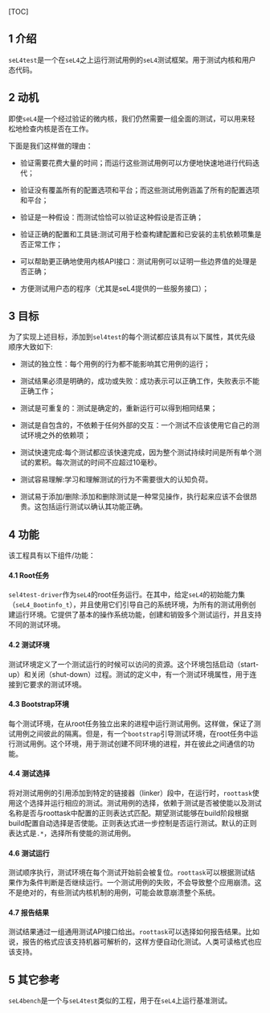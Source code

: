 [TOC]

## 1 介绍

`seL4test`是一个在`seL4`之上运行测试用例的`seL4`测试框架。用于测试内核和用户态代码。

## 2 动机

即使`seL4`是一个经过验证的微内核，我们仍然需要一组全面的测试，可以用来轻松地检查内核是否在工作。

下面是我们这样做的理由：

- 验证需要花费大量的时间；而运行这些测试用例可以方便地快速地进行代码迭代；

- 验证没有覆盖所有的配置选项和平台；而这些测试用例涵盖了所有的配置选项和平台；

- 验证是一种假设：而测试恰恰可以验证这种假设是否正确；

- 验证正确的配置和工具链:测试可用于检查构建配置和已安装的主机依赖项集是否正常工作；

- 可以帮助更正确地使用内核API接口：测试用例可以证明一些边界值的处理是否正确；

- 方便测试用户态的程序（尤其是seL4提供的一些服务接口）；

## 3 目标

为了实现上述目标，添加到`sel4test`的每个测试都应该具有以下属性，其优先级顺序大致如下:

- 测试的独立性：每个用例的行为都不能影响其它用例的运行；

- 测试结果必须是明确的，成功或失败：成功表示可以正确工作，失败表示不能正确工作；

- 测试是可重复的：测试是确定的，重新运行可以得到相同结果；

- 测试是自包含的，不依赖于任何外部的交互：一个测试不应该使用它自己的测试环境之外的依赖项；

- 测试快速完成:每个测试都应该快速完成，因为整个测试持续时间是所有单个测试的累积。每次测试的时间不应超过10毫秒。

- 测试容易理解:学习和理解测试的行为不需要很大的认知负荷。

- 测试易于添加/删除:添加和删除测试是一种常见操作，执行起来应该不会很昂贵。这包括运行测试以确认其功能正确。


## 4 功能

该工程具有以下组件/功能：

#### 4.1 Root任务

`sel4test-driver`作为`seL4`的root任务运行。在其中，给定`seL4`的初始能力集（`seL4_Bootinfo_t`），并且使用它们引导自己的系统环境，为所有的测试用例创建运行环境。它提供了基本的操作系统功能，创建和销毁多个测试运行，并且支持不同的测试环境。

#### 4.2 测试环境

测试环境定义了一个测试运行的时候可以访问的资源。这个环境包括启动（start-up）和关闭（shut-down）过程。测试的定义中，有一个测试环境属性，用于连接到它要求的测试环境。

#### 4.3 Bootstrap环境

每个测试环境，在从root任务独立出来的进程中运行测试用例。这样做，保证了测试用例之间彼此的隔离。但是，有一个`bootstrap`引导测试环境，在root任务中运行测试用例。这个环境，用于测试创建不同环境的进程，并在彼此之间通信的功能。

#### 4.4 测试选择

将对测试用例的引用添加到特定的链接器（linker）段中，在运行时，`roottask`使用这个选择并运行相应的测试。测试用例的选择，依赖于测试是否被使能以及测试名称是否与roottask中配置的正则表达式匹配。期望测试能够在build阶段根据build配置自动选择是否使能。正则表达式进一步控制是否运行测试。默认的正则表达式是`.*`，选择所有使能的测试用例。

#### 4.6 测试运行

测试顺序执行，测试环境在每个测试开始前会被复位。`roottask`可以根据测试结果作为条件判断是否继续运行。一个测试用例的失败，不会导致整个应用崩溃。这不是绝对的，有些测试内核机制的用例，可能会故意崩溃整个系统。

#### 4.7 报告结果

测试结果通过一组通用测试API接口给出。`roottask`可以选择如何报告结果。比如说，报告的格式应该支持机器可解析的，这样方便自动化测试。人类可读格式也应该支持。

## 5 其它参考

`seL4bench`是一个与`seL4test`类似的工程，用于在`seL4`上运行基准测试。
